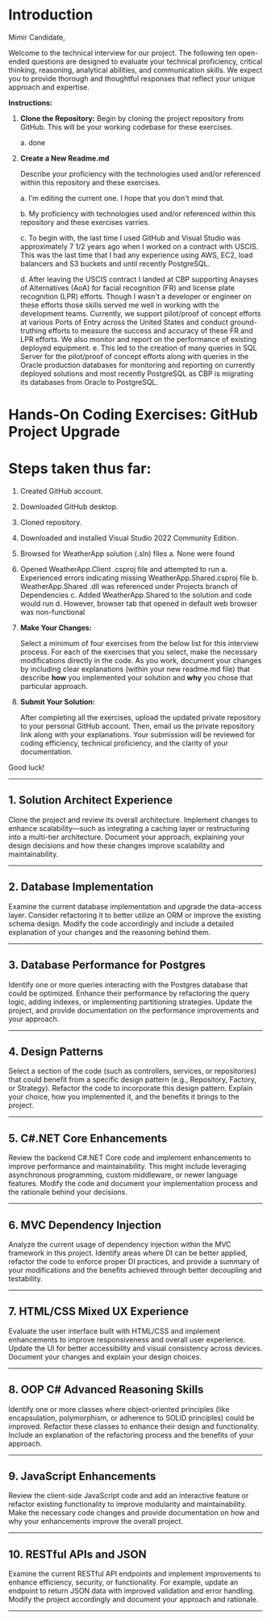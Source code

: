 # Introduction

Mimir Candidate,

Welcome to the technical interview for our project. The following ten open-ended questions are designed to evaluate your technical proficiency, critical thinking, reasoning, analytical abilities, and communication skills. We expect you to provide thorough and thoughtful responses that reflect your unique approach and expertise.


**Instructions:**

1. **Clone the Repository:**
    Begin by cloning the project repository from GitHub. This will be your working codebase for these exercises.
   
    a. done

2. **Create a New Readme.md**

   Describe your proficiency with the technologies used and/or referenced within this repository and these exercises.
   
   a.  I'm editing the current one.  I hope that you don't mind that.
   
   b.  My proficiency with technologies used and/or referenced within this repository and these exercises varries.
   
   c.  To begin with, the last time I used GitHub and Visual Studio was approximately 7 1/2 years ago when I worked on a contract with USCIS.  This was the last time that I had any experience using AWS, EC2, load 
       balancers and S3 buckets and until recently PostgreSQL.
   
   d.  After leaving the USCIS contract I landed at CBP supporting Anayses of Alternatives (AoA) for facial recognition (FR) and license plate recognition (LPR) efforts.  Though I wasn't a developer or engineer on 
       these efforts those skills served me well in working with the development teams.  Currently, we support pilot/proof of concept efforts at various Ports of Entry across the United States and conduct ground- 
       truthing efforts to measure the success and accuracy of these FR and LPR efforts.  We also monitor and report on the performance of existing deployed equipment.
   e.  This led to the creation of many queries in SQL Server for the pilot/proof of concept efforts along with queries in the Oracle production databases for monitoring and reporting on currently deployed 
       solutions and most recently PostgreSQL as CBP is migrating its databases from Oracle to PostgreSQL.

# Hands-On Coding Exercises: GitHub Project Upgrade

# Steps taken thus far: #

1.  Created GitHub account.
2.  Downloaded GitHub desktop.
3.  Cloned repository.
4.  Downloaded and installed Visual Studio 2022 Community Edition.
5.  Browsed for WeatherApp solution (.sln) files
    a. None were found
6.  Opened WeatherApp.Client .csproj file and attempted to run
    a.  Experienced errors indicating missing WeatherApp.Shared.csproj file
    b.  WeatherApp.Shared .dll was referenced under Projects branch of Dependencies
    c.  Added WeatherApp.Shared to the solution and code would run
    d.  However, browser tab that opened in default web browser was non-functional


3. **Make Your Changes:** 

   Select a minimum of four exercises from the below list for this interview process. For each of the exercises that you select, make the necessary modifications directly in the code. As you work, document your changes by including clear explanations (within your new readme.md file) that describe **how** you implemented your solution and **why** you chose that particular approach. 

4. **Submit Your Solution:** 

   After completing all the exercises, upload the updated private repository to your personal GitHub account. Then, email us the private repository link along with your explanations. Your submission will be reviewed for coding efficiency, technical proficiency, and the clarity of your documentation.

Good luck!

---

## 1. Solution Architect Experience

Clone the project and review its overall architecture. Implement changes to enhance scalability—such as integrating a caching layer or restructuring into a multi-tier architecture. Document your approach, explaining your design decisions and how these changes improve scalability and maintainability.
 
---

## 2. Database Implementation

Examine the current database implementation and upgrade the data-access layer. Consider refactoring it to better utilize an ORM or improve the existing schema design. Modify the code accordingly and include a detailed explanation of your changes and the reasoning behind them.

---

## 3. Database Performance for Postgres

Identify one or more queries interacting with the Postgres database that could be optimized. Enhance their performance by refactoring the query logic, adding indexes, or implementing partitioning strategies. Update the project, and provide documentation on the performance improvements and your approach.

---

## 4. Design Patterns

Select a section of the code (such as controllers, services, or repositories) that could benefit from a specific design pattern (e.g., Repository, Factory, or Strategy). Refactor the code to incorporate this design pattern. Explain your choice, how you implemented it, and the benefits it brings to the project.

---

## 5. C#.NET Core Enhancements

Review the backend C#.NET Core code and implement enhancements to improve performance and maintainability. This might include leveraging asynchronous programming, custom middleware, or newer language features. Modify the code and document your implementation process and the rationale behind your decisions.

---

## 6. MVC Dependency Injection

Analyze the current usage of dependency injection within the MVC framework in this project. Identify areas where DI can be better applied, refactor the code to enforce proper DI practices, and provide a summary of your modifications and the benefits achieved through better decoupling and testability.

---

## 7. HTML/CSS Mixed UX Experience

Evaluate the user interface built with HTML/CSS and implement enhancements to improve responsiveness and overall user experience. Update the UI for better accessibility and visual consistency across devices. Document your changes and explain your design choices.

---

## 8. OOP C# Advanced Reasoning Skills

Identify one or more classes where object-oriented principles (like encapsulation, polymorphism, or adherence to SOLID principles) could be improved. Refactor these classes to enhance their design and functionality. Include an explanation of the refactoring process and the benefits of your approach.

---

## 9. JavaScript Enhancements

Review the client-side JavaScript code and add an interactive feature or refactor existing functionality to improve modularity and maintainability. Make the necessary code changes and provide documentation on how and why your enhancements improve the overall project.

---

## 10. RESTful APIs and JSON

Examine the current RESTful API endpoints and implement improvements to enhance efficiency, security, or functionality. For example, update an endpoint to return JSON data with improved validation and error handling. Modify the project accordingly and document your approach and rationale.

---

